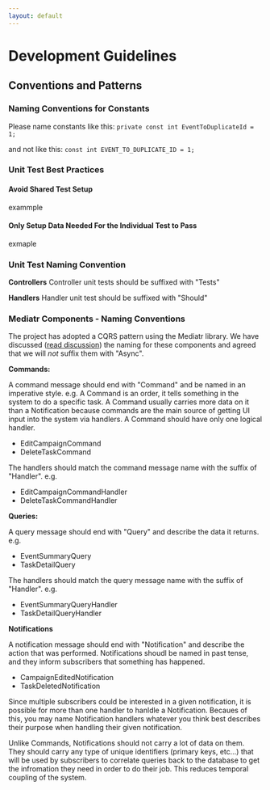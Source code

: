 ```yaml
---
layout: default
---
```


# Development Guidelines

## Conventions and Patterns

### Naming Conventions for Constants

Please name constants like this:
`private const int EventToDuplicateId = 1;`

and not like this:
`const int EVENT_TO_DUPLICATE_ID = 1;`

### Unit Test Best Practices

#### Avoid Shared Test Setup 
exammple

#### Only Setup Data Needed For the Individual Test to Pass
exmaple 

### Unit Test Naming Convention

**Controllers**
Controller unit tests should be suffixed with "Tests"

**Handlers**
Handler unit test should be suffixed with "Should"


### Mediatr Components - Naming Conventions

The project has adopted a CQRS pattern using the Mediatr library. We have discussed ([read discussion](https://github.com/HTBox/allReady/issues/1262)) the naming for these components and agreed that we will *not* suffix them with "Async".

**Commands:**

A command message should end with "Command" and be named in an imperative style. e.g. A Command is an order, it tells something in the system to do a specific task. A Command usually carries more data on it than a Notification because commands are the main source of getting UI input into the system via handlers. A Command should have only one logical handler.

- EditCampaignCommand
- DeleteTaskCommand

The handlers should match the command message name with the suffix of "Handler". e.g.

- EditCampaignCommandHandler
- DeleteTaskCommandHandler

**Queries:**

A query message should end with "Query" and describe the data it returns. e.g.

- EventSummaryQuery
- TaskDetailQuery

The handlers should match the query message name with the suffix of "Handler". e.g.

- EventSummaryQueryHandler
- TaskDetailQueryHandler

**Notifications**

A notification message should end with "Notification" and describe the action that was performed. Notifications shoudl be named in past tense, and they inform subscribers that something has happened.

- CampaignEditedNotification
- TaskDeletedNotification

Since multiple subscribers could be interested in a given notification, it is possible for more than one handler to hanldle a Notification. Becaues of this, you may name Notification handlers whatever you think best describes their purpose when handling their given notification.

Unlike Commands, Notifications should not carry a lot of data on them. They should carry any type of unique identifiers (primary keys, etc...) that will be used by subscribers to correlate queries back to the database to get the infromation they need in order to do their job. This reduces temporal coupling of the system.

  